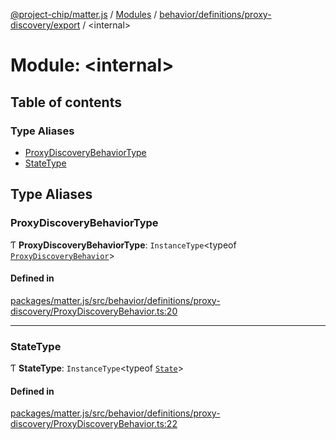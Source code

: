 [@project-chip/matter.js](../README.md) / [Modules](../modules.md) / [behavior/definitions/proxy-discovery/export](behavior_definitions_proxy_discovery_export.md) / \<internal\>

# Module: \<internal\>

## Table of contents

### Type Aliases

- [ProxyDiscoveryBehaviorType](behavior_definitions_proxy_discovery_export._internal_.md#proxydiscoverybehaviortype)
- [StateType](behavior_definitions_proxy_discovery_export._internal_.md#statetype)

## Type Aliases

### ProxyDiscoveryBehaviorType

Ƭ **ProxyDiscoveryBehaviorType**: `InstanceType`\<typeof [`ProxyDiscoveryBehavior`](behavior_definitions_proxy_discovery_export.md#proxydiscoverybehavior)\>

#### Defined in

[packages/matter.js/src/behavior/definitions/proxy-discovery/ProxyDiscoveryBehavior.ts:20](https://github.com/project-chip/matter.js/blob/c0d55745d5279e16fdfaa7d2c564daa31e19c627/packages/matter.js/src/behavior/definitions/proxy-discovery/ProxyDiscoveryBehavior.ts#L20)

___

### StateType

Ƭ **StateType**: `InstanceType`\<typeof [`State`](../classes/behavior_definitions_proxy_discovery_export.ProxyDiscoveryServer.md#state-1)\>

#### Defined in

[packages/matter.js/src/behavior/definitions/proxy-discovery/ProxyDiscoveryBehavior.ts:22](https://github.com/project-chip/matter.js/blob/c0d55745d5279e16fdfaa7d2c564daa31e19c627/packages/matter.js/src/behavior/definitions/proxy-discovery/ProxyDiscoveryBehavior.ts#L22)
